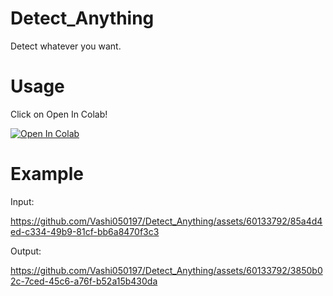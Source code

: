 # Detect_Anything
Detect whatever you want.

# Usage
Click on Open In Colab!

[![Open In Colab](https://colab.research.google.com/assets/colab-badge.svg)](https://colab.research.google.com/drive/1VqNwTAhkzhnBfTngvEyEGRKMeCXEP0Pf?usp=sharing)

# Example

 Input:
 
 https://github.com/Vashi050197/Detect_Anything/assets/60133792/85a4d4ed-c334-49b9-81cf-bb6a8470f3c3

 
 Output:

https://github.com/Vashi050197/Detect_Anything/assets/60133792/3850b02c-7ced-45c6-a76f-b52a15b430da














 


 
